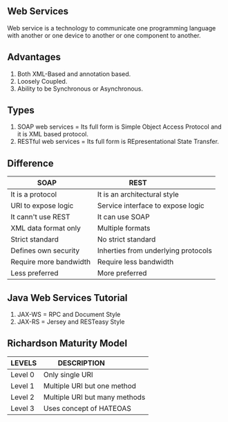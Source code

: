 ## Web Services
Web service is a technology to communicate one programming language with another or one device to
another or one component to another.

## Advantages
1. Both XML-Based and annotation based.
2. Loosely Coupled.
3. Ability to be Synchronous or Asynchronous.

## Types
1. SOAP web services = Its full form is Simple Object Access Protocol and it is XML based protocol.
2. RESTful web services =  Its full form is REpresentational State Transfer.

## Difference
| **SOAP**               |**REST**                             |
|------------------------|-------------------------------------|
| It is a protocol       | It is an architectural style        |
| URI to expose logic    | Service interface to expose logic   |
| It cann't use REST     | It can use SOAP                     |
| XML data format only   | Multiple formats                    |
| Strict standard        | No strict standard                  |
| Defines own security   | Inherties from underlying protocols |
| Require more bandwidth | Require less bandwidth              |
| Less preferred         | More preferred                      |

## Java Web Services Tutorial
1. JAX-WS = RPC and Document Style
2. JAX-RS = Jersey and RESTeasy Style

## Richardson Maturity Model
| **LEVELS** |**DESCRIPTION**               |
|------------|------------------------------|
| Level 0    | Only single URI              |
| Level 1    | Multiple URI but one method  |
| Level 2    | Multiple URI but many methods|
| Level 3    | Uses concept of HATEOAS      |